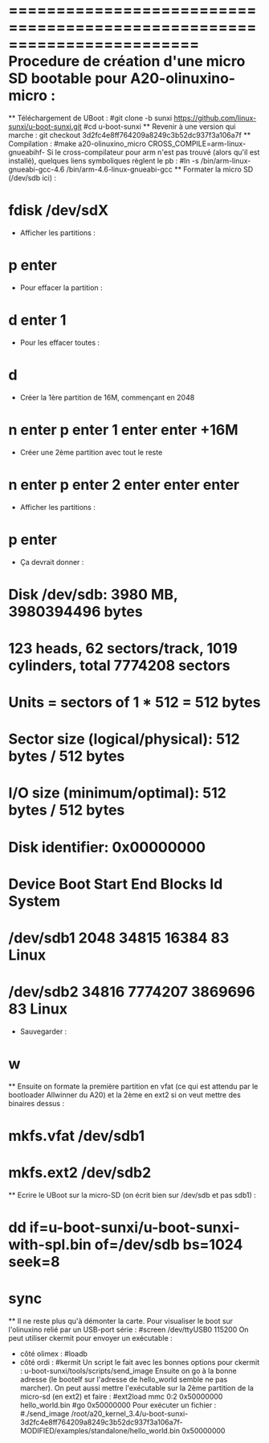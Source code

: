 ========================================================================
Procedure de création d'une micro SD bootable pour A20-olinuxino-micro :
========================================================================

** Téléchargement de UBoot :
#git clone -b sunxi https://github.com/linux-sunxi/u-boot-sunxi.git
#cd u-boot-sunxi
** Revenir à une version qui marche :
git checkout 3d2fc4e8ff764209a8249c3b52dc937f3a106a7f
** Compilation :
#make a20-olinuxino_micro CROSS_COMPILE=arm-linux-gnueabihf-
Si le cross-compilateur pour arm n'est pas trouvé
(alors qu'il est installé), quelques liens symboliques règlent le pb :
#ln -s /bin/arm-linux-gnueabi-gcc-4.6 /bin/arm-4.6-linux-gnueabi-gcc
** Formater la micro SD (/dev/sdb ici) :
# fdisk /dev/sdX
* Afficher les partitions :
# p enter
* Pour effacer la partition :
# d enter 1
* Pour les effacer toutes :
# d
* Créer la 1ère partition de 16M, commençant en 2048
# n enter p enter 1 enter enter +16M
* Créer une 2ème partition avec tout le reste
# n enter p enter 2 enter enter enter
* Afficher les partitions :
# p enter
* Ça devrait donner :
# Disk /dev/sdb: 3980 MB, 3980394496 bytes
# 123 heads, 62 sectors/track, 1019 cylinders, total 7774208 sectors
# Units = sectors of 1 * 512 = 512 bytes
# Sector size (logical/physical): 512 bytes / 512 bytes
# I/O size (minimum/optimal): 512 bytes / 512 bytes
# Disk identifier: 0x00000000
#
# Device Boot Start End Blocks Id System
#
# /dev/sdb1 2048 34815 16384 83 Linux
# /dev/sdb2 34816 7774207 3869696 83 Linux
* Sauvegarder :
# w
** Ensuite on formate la première partition en vfat (ce qui est attendu par le bootloader Allwinner du A20) et la 2ème en ext2 si on veut mettre des binaires dessus :
# mkfs.vfat /dev/sdb1
# mkfs.ext2 /dev/sdb2
** Ecrire le UBoot sur la micro-SD (on écrit bien sur /dev/sdb et pas sdb1) :
# dd if=u-boot-sunxi/u-boot-sunxi-with-spl.bin of=/dev/sdb bs=1024 seek=8
# sync
** Il ne reste plus qu'à démonter la carte.
Pour visualiser le boot sur l'olinuxino relié par un USB-port série :
#screen /dev/ttyUSB0 115200
On peut utiliser ckermit pour envoyer un exécutable :
- côté olimex :
#loadb
- côté ordi :
#kermit
Un script le fait avec les bonnes options pour ckermit :
u-boot-sunxi/tools/scripts/send_image
Ensuite on go à la bonne adresse (le bootelf sur l'adresse de hello_world semble ne pas marcher).
On peut aussi mettre l'exécutable sur la 2ème partition de la micro-sd (en ext2)
et faire :
#ext2load mmc 0:2 0x50000000 hello_world.bin
#go 0x50000000
Pour exécuter un fichier :
#./send_image /root/a20_kernel_3.4/u-boot-sunxi-3d2fc4e8ff764209a8249c3b52dc937f3a106a7f-MODIFIED/examples/standalone/hello_world.bin 0x50000000

